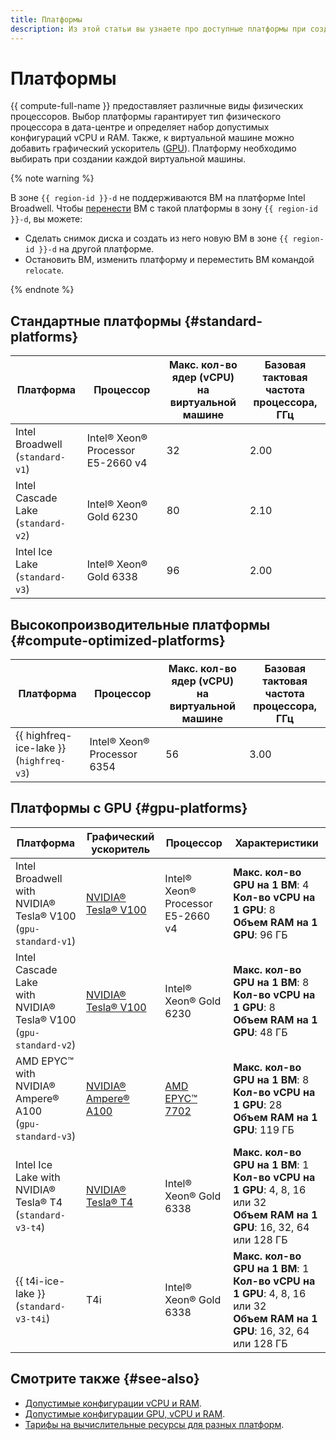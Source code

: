 ```yaml
---
title: Платформы
description: Из этой статьи вы узнаете про доступные платформы при создании виртуальной машины.
---
```


# Платформы


{{ compute-full-name }} предоставляет различные виды физических процессоров. Выбор платформы гарантирует тип физического процессора в дата-центре и определяет набор допустимых конфигураций vCPU и RAM. Также, к виртуальной машине можно добавить графический ускоритель ([GPU](gpus.md)). Платформу необходимо выбирать при создании каждой виртуальной машины.

{% note warning %}

В зоне `{{ region-id }}-d` не поддерживаются ВМ на платформе Intel Broadwell. Чтобы [перенести](../operations/vm-control/vm-change-zone.md) ВМ с такой платформы в зону `{{ region-id }}-d`, вы можете:

* Сделать снимок диска и создать из него новую ВМ в зоне `{{ region-id }}-d` на другой платформе.
* Остановить ВМ, изменить платформу и переместить ВМ командой `relocate`.

{% endnote %}

## Стандартные платформы {#standard-platforms}

Платформа | Процессор | Макс. кол-во ядер (vCPU)</br> на виртуальной машине | Базовая тактовая</br> частота процессора, ГГц
--- | --- | --- | ---
Intel Broadwell</br>(`standard-v1`) | Intel® Xeon® Processor E5-2660 v4 | 32 | 2.00
Intel Cascade Lake</br>(`standard-v2`) | Intel® Xeon® Gold 6230 | 80 | 2.10
Intel Ice Lake</br>(`standard-v3`) | Intel® Xeon® Gold 6338 | 96 | 2.00

## Высокопроизводительные платформы {#compute-optimized-platforms}

Платформа | Процессор | Макс. кол-во ядер (vCPU)</br> на виртуальной машине | Базовая тактовая</br> частота процессора, ГГц
--- | --- | --- | ---
{{ highfreq-ice-lake }}</br>(`highfreq-v3`) | Intel® Xeon® Processor 6354 | 56 | 3.00

## Платформы с GPU {#gpu-platforms}

Платформа | Графический</br> ускоритель | Процессор | Характеристики
--- | --- | --- | --- 
Intel Broadwell with</br>NVIDIA® Tesla® V100</br>(`gpu-standard-v1`) | [NVIDIA® Tesla® V100](https://www.nvidia.com/ru-ru/data-center/tesla-v100/) | Intel® Xeon®</br>Processor E5-2660 v4 | **Макс. кол-во GPU на 1 ВМ**: 4 </br> **Кол-во vCPU на 1 GPU**: 8 </br> **Объем RAM на 1 GPU**: 96 ГБ
Intel Cascade Lake</br>with NVIDIA® Tesla® V100</br>(`gpu-standard-v2`) | [NVIDIA® Tesla® V100](https://www.nvidia.com/ru-ru/data-center/tesla-v100/) | Intel® Xeon® Gold 6230 | **Макс. кол-во GPU на 1 ВМ**: 8 </br> **Кол-во vCPU на 1 GPU**: 8 </br> **Объем RAM на 1 GPU**: 48 ГБ
AMD EPYC™</br>with NVIDIA® Ampere® A100</br>(`gpu-standard-v3`) | [NVIDIA® Ampere® A100](https://www.nvidia.com/ru-ru/data-center/a100/) | [AMD EPYC™ 7702](https://www.amd.com/ru/products/cpu/amd-epyc-7702) | **Макс. кол-во GPU на 1 ВМ**: 8 </br> **Кол-во vCPU на 1 GPU**: 28 </br> **Объем RAM на 1 GPU**: 119 ГБ
Intel Ice Lake with</br>NVIDIA® Tesla® T4</br>(`standard-v3-t4`) | [NVIDIA® Tesla® T4](https://www.nvidia.com/ru-ru/data-center/tesla-t4//) | Intel® Xeon® Gold 6338 | **Макс. кол-во GPU на 1 ВМ**: 1 </br> **Кол-во vCPU на 1 GPU**: 4, 8, 16 или 32 </br> **Объем RAM на 1 GPU**: 16, 32, 64 или 128 ГБ
{{ t4i-ice-lake }}</br>(`standard-v3-t4i`) | T4i | Intel® Xeon® Gold 6338 | **Макс. кол-во GPU на 1 ВМ**: 1 </br> **Кол-во vCPU на 1 GPU**: 4, 8, 16 или 32 </br> **Объем RAM на 1 GPU**: 16, 32, 64 или 128 ГБ

## Смотрите также {#see-also}

* [Допустимые конфигурации vCPU и RAM](performance-levels.md).
* [Допустимые конфигурации GPU, vCPU и RAM](gpus.md#config).
* [Тарифы на вычислительные ресурсы для разных платформ](../pricing.md#prices).

